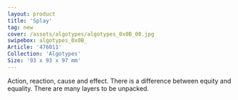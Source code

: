 ```yaml
---
layout: product
title: 'Splay'
tag: new
cover: /assets/algotypes/algotypes_0x0B_00.jpg
swipebox: algotypes_0x0B_
Article: '476011'
Collection: 'Algotypes'
Size: '93 x 93 x 97 mm'
---
```

Action, reaction, cause and effect. There is a difference between equity and equality. There are many layers to be unpacked.
